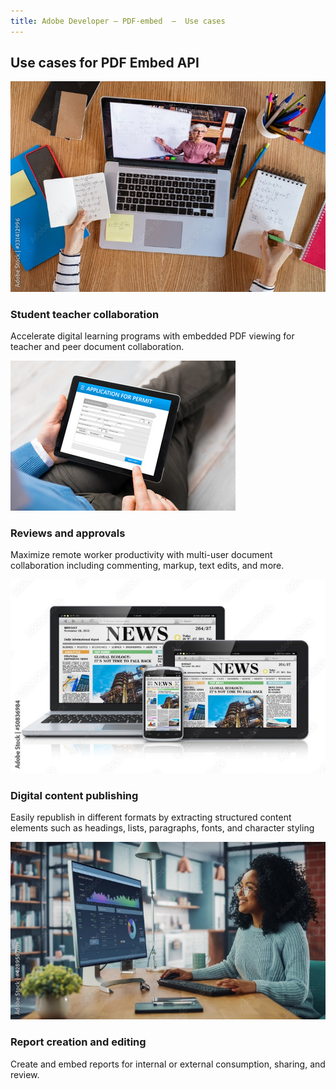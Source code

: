```yaml
---
title: Adobe Developer — PDF-embed  —  Use cases
---
```


<TitleBlock slots="heading" theme="lightest" className="titleBlock-align-left"/>

## Use cases for PDF Embed API


<ResourceCard slots="link, image, heading, text" width="25%" theme='lightest' />

[](use-cases/collaboration/)

![Student Teacher Collaboration](../images/stud-teacher-col.jpg)

### Student teacher collaboration

Accelerate digital learning programs with embedded PDF viewing for teacher and peer document collaboration.


<ResourceCard slots="link, image, heading, text" width="25%" theme='lightest' />

[](use-cases/collaboration/review-and-approval/)

![Reviews and Approvals](../images/review-approvals.jpg)

### Reviews and approvals

Maximize remote worker productivity with multi-user document collaboration including commenting, markup, text edits, and more.

<ResourceCard slots="link, image, heading, text" width="25%" theme='lightest' />

[](/use-cases/content-publishing/)

![Digital content publishing](../images/content-republishing.jpg)

### Digital content publishing

Easily republish in different formats by extracting structured content elements such as headings, lists, paragraphs, fonts, and character styling


<ResourceCard slots="link, image, heading, text" width="25%" theme='lightest' />

<!-- [](/use-cases/report-creation-editing) Faced 404 issue-->

[](use-cases)


![Report Creation and Editing](../images/report-creation-editing.jpg)

### Report creation and editing

Create and embed reports for internal or external consumption, sharing, and review.


